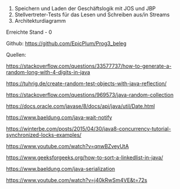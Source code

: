 1. Speichern und Laden der Geschäftslogik mit JOS und JBP
2. Stellvertreter-Tests für das Lesen und Schreiben aus/in Streams
3. Architekturdiagramm

Erreichte Stand - 0

Github:
https://github.com/EpicPlum/Prog3_beleg

Quellen:

https://stackoverflow.com/questions/33577737/how-to-generate-a-random-long-with-4-digits-in-java

https://tuhrig.de/create-random-test-objects-with-java-reflection/

https://stackoverflow.com/questions/969573/java-random-collection

https://docs.oracle.com/javase/8/docs/api/java/util/Date.html

https://www.baeldung.com/java-wait-notify

https://winterbe.com/posts/2015/04/30/java8-concurrency-tutorial-synchronized-locks-examples/

https://www.youtube.com/watch?v=qnwBZveyUtA

https://www.geeksforgeeks.org/how-to-sort-a-linkedlist-in-java/

https://www.baeldung.com/java-serialization

https://www.youtube.com/watch?v=j40kRwSm4VE&t=72s

